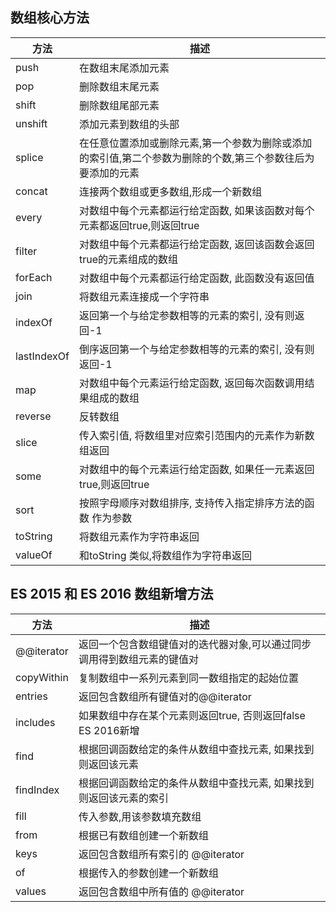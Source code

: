## 数组核心方法
| 方法       | 描述 |
| ----------- | ----------- |
| push        | 在数组末尾添加元素 |
| pop         | 删除数组末尾元素 |
| shift       | 删除数组尾部元素 |
| unshift     | 添加元素到数组的头部 |
| splice      | 在任意位置添加或删除元素,第一个参数为删除或添加的索引值,第二个参数为删除的个数,第三个参数往后为要添加的元素 |
| concat      | 连接两个数组或更多数组,形成一个新数组 |
| every       | 对数组中每个元素都运行给定函数, 如果该函数对每个元素都返回true,则返回true |
| filter      | 对数组中每个元素都运行给定函数, 返回该函数会返回true的元素组成的数组 |
| forEach     | 对数组中每个元素都运行给定函数, 此函数没有返回值 |
| join        | 将数组元素连接成一个字符串 |
| indexOf     | 返回第一个与给定参数相等的元素的索引, 没有则返回-1 |
| lastIndexOf | 倒序返回第一个与给定参数相等的元素的索引, 没有则返回-1 |
| map         | 对数组中每个元素运行给定函数, 返回每次函数调用结果组成的数组 |
| reverse     | 反转数组 |
| slice       | 传入索引值, 将数组里对应索引范围内的元素作为新数组返回 |
| some        | 对数组中的每个元素运行给定函数, 如果任一元素返回true,则返回true |
| sort        | 按照字母顺序对数组排序, 支持传入指定排序方法的函数 作为参数 |
| toString    | 将数组元素作为字符串返回 |
| valueOf     | 和toString 类似,将数组作为字符串返回 |


## ES 2015 和 ES 2016 数组新增方法
| 方法       | 描述 |
| ----------- | ----------- |
| @@iterator  | 返回一个包含数组键值对的迭代器对象,可以通过同步调用得到数组元素的键值对 |
| copyWithin  | 复制数组中一系列元素到同一数组指定的起始位置 |
| entries     | 返回包含数组所有键值对的@@iterator |
| includes    | 如果数组中存在某个元素则返回true, 否则返回false ES 2016新增 |
| find        | 根据回调函数给定的条件从数组中查找元素, 如果找到则返回该元素 |
| findIndex   | 根据回调函数给定的条件从数组中查找元素, 如果找到则返回该元素的索引 |
| fill        | 传入参数,用该参数填充数组 |
| from        | 根据已有数组创建一个新数组 |
| keys        | 返回包含数组所有索引的 @@iterator |
| of          | 根据传入的参数创建一个新数组 |
| values      | 返回包含数组中所有值的 @@iterator |



        
